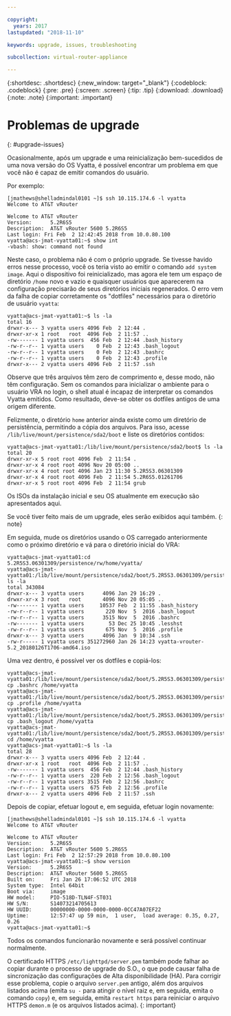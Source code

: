 ```yaml
---

copyright:
  years: 2017
lastupdated: "2018-11-10"

keywords: upgrade, issues, troubleshooting

subcollection: virtual-router-appliance

---
```


{:shortdesc: .shortdesc}
{:new_window: target="_blank"}
{:codeblock: .codeblock}
{:pre: .pre}
{:screen: .screen}
{:tip: .tip}
{:download: .download}
{:note: .note}
{:important: .important}

# Problemas de upgrade
{: #upgrade-issues}

Ocasionalmente, após um upgrade e uma reinicialização bem-sucedidos de uma nova versão do OS Vyatta, é possível encontrar um problema em que você não é capaz de emitir comandos do usuário.

Por exemplo:

```
[jmathews@shelladmindal0101 ~]$ ssh 10.115.174.6 -l vyatta
Welcome to AT&T vRouter

Welcome to AT&T vRouter
Version:      5.2R6S5
Description:  AT&T vRouter 5600 5.2R6S5
Last login: Fri Feb  2 12:42:45 2018 from 10.0.80.100
vyatta@acs-jmat-vyatta01:~$ show int
-vbash: show: command not found
```

Neste caso, o problema não é com o próprio upgrade. Se tivesse havido erros nesse processo, você os teria visto ao emitir o comando `add system image`. Aqui o dispositivo foi reinicializado, mas agora ele tem um espaço de diretório `/home` novo e vazio e quaisquer usuários que aparecerem na configuração precisarão de seus diretórios iniciais regenerados. O erro vem da falha de copiar corretamente os "dotfiles" necessários para o diretório de usuário `vyatta`:

```
vyatta@acs-jmat-vyatta01:~$ ls -la
total 16
drwxr-x--- 3 vyatta users 4096 Feb  2 12:44 .
drwxr-xr-x 1 root   root  4096 Feb  2 11:57 ..
-rw------- 1 vyatta users  456 Feb  2 12:44 .bash_history
-rw-r--r-- 1 vyatta users    0 Feb  2 12:43 .bash_logout
-rw-r--r-- 1 vyatta users    0 Feb  2 12:43 .bashrc
-rw-r--r-- 1 vyatta users    0 Feb  2 12:43 .profile
drwxr-x--- 2 vyatta users 4096 Feb  2 11:57 .ssh
```

Observe que três arquivos têm zero de comprimento e, desse modo, não têm configuração. Sem os comandos para inicializar o ambiente para o usuário VRA no login, o shell atual é incapaz de interpretar os comandos Vyatta emitidos. Como resultado, deve-se obter os dotfiles antigos de uma origem diferente.

Felizmente, o diretório `home` anterior ainda existe como um diretório de persistência, permitindo a cópia dos arquivos. Para isso, acesse `/lib/live/mount/persistence/sda2/boot` e liste os diretórios contidos:

```
vyatta@acs-jmat-vyatta01:/lib/live/mount/persistence/sda2/boot$ ls -la
total 20
drwxr-xr-x 5 root root 4096 Feb  2 11:54 .
drwxr-xr-x 4 root root 4096 Nov 20 05:00 ..
drwxr-xr-x 4 root root 4096 Jan 23 11:30 5.2R5S3.06301309
drwxr-xr-x 4 root root 4096 Feb  2 11:54 5.2R6S5.01261706
drwxr-xr-x 5 root root 4096 Feb  2 11:54 grub
```

Os ISOs da instalação inicial e seu OS atualmente em execução são apresentados aqui.

Se você tiver feito mais de um upgrade, eles serão exibidos aqui também.
{: note}

Em seguida, mude os diretórios usando o OS carregado anteriormente como o próximo diretório e vá para o diretório inicial do VRA:

```
vyatta@acs-jmat-vyatta01:cd 5.2R5S3.06301309/persistence/rw/home/vyatta/
vyatta@acs-jmat-vyatta01:/lib/live/mount/persistence/sda2/boot/5.2R5S3.06301309/persistence/rw/home/vyatta$ ls -la
total 343084
drwxr-x--- 3 vyatta users      4096 Jan 29 16:29 .
drwxr-xr-x 3 root   root       4096 Nov 20 05:05 ..
-rw------- 1 vyatta users     10537 Feb  2 11:55 .bash_history
-rw-r--r-- 1 vyatta users       220 Nov  5  2016 .bash_logout
-rw-r--r-- 1 vyatta users      3515 Nov  5  2016 .bashrc
-rw------- 1 vyatta users        53 Dec 25 10:45 .lesshst
-rw-r--r-- 1 vyatta users       675 Nov  5  2016 .profile
drwxr-x--- 3 vyatta users      4096 Jan  9 10:34 .ssh
-rw-r----- 1 vyatta users 351272960 Jan 26 14:23 vyatta-vrouter-5.2_20180126T1706-amd64.iso
```

Uma vez dentro, é possível ver os dotfiles e copiá-los:

```
vyatta@acs-jmat-vyatta01:/lib/live/mount/persistence/sda2/boot/5.2R5S3.06301309/persistence/rw/home/vyatta$ cp .bashrc /home/vyatta
vyatta@acs-jmat-vyatta01:/lib/live/mount/persistence/sda2/boot/5.2R5S3.06301309/persistence/rw/home/vyatta$ cp .profile /home/vyatta
vyatta@acs-jmat-vyatta01:/lib/live/mount/persistence/sda2/boot/5.2R5S3.06301309/persistence/rw/home/vyatta$ cp .bash_logout /home/vyatta
vyatta@acs-jmat-vyatta01:/lib/live/mount/persistence/sda2/boot/5.2R5S3.06301309/persistence/rw/home/vyatta$ cd /home/vyatta
vyatta@acs-jmat-vyatta01:~$ ls -la
total 28
drwxr-x--- 3 vyatta users 4096 Feb  2 12:44 .
drwxr-xr-x 1 root   root  4096 Feb  2 11:57 ..
-rw------- 1 vyatta users  456 Feb  2 12:44 .bash_history
-rw-r--r-- 1 vyatta users  220 Feb  2 12:56 .bash_logout
-rw-r--r-- 1 vyatta users 3515 Feb  2 12:56 .bashrc
-rw-r--r-- 1 vyatta users  675 Feb  2 12:56 .profile
drwxr-x--- 2 vyatta users 4096 Feb  2 11:57 .ssh
```

Depois de copiar, efetuar logout e, em seguida, efetuar login novamente:

```
[jmathews@shelladmindal0101 ~]$ ssh 10.115.174.6 -l vyatta
Welcome to AT&T vRouter

Welcome to AT&T vRouter
Version:      5.2R6S5
Description:  AT&T vRouter 5600 5.2R6S5
Last login: Fri Feb  2 12:57:29 2018 from 10.0.80.100
vyatta@acs-jmat-vyatta01:~$ show version
Version:      5.2R6S5
Description:  AT&T vRouter 5600 5.2R6S5
Built on:     Fri Jan 26 17:06:52 UTC 2018
System type:  Intel 64bit
Boot via:     image
HW model:     PIO-518D-TLN4F-ST031
HW S/N:       S14073214705613
HW UUID:      00000000-0000-0000-0000-0CC47A07EF22
Uptime:       12:57:47 up 59 min,  1 user,  load average: 0.35, 0.27, 0.26
vyatta@acs-jmat-vyatta01:~$
```
Todos os comandos funcionarão novamente e será possível continuar normalmente.

O certificado HTTPS `/etc/lighttpd/server.pem` também pode falhar ao copiar durante o processo de upgrade do S.O., o que pode causar falha de sincronização das configurações de Alta disponibilidade (HA). Para corrigir esse problema, copie o arquivo `server.pem` antigo, além dos arquivos listados acima (emita `su -` para atingir o nível raiz e, em seguida, emita o comando `copy`) e, em seguida, emita `restart https` para reiniciar o arquivo HTTPS `demon.m` (e os arquivos listados acima).
{: important}
